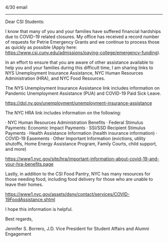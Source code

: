 4/30 email

----

​Dear CSI Students:
 
I know that many of you and your families have suffered financial hardships due to COVID-19 related closures.  My office has received a record number of requests for Petrie Emergency Grants and we continue to process those as quickly as possible (Apply here:  https://www.csi.cuny.edu/admissions/paying-college/emergency-funding).   
 
In an effort to ensure that you are aware of other assistance available to help you and your families during this difficult time, I am sharing links to NYS Unemployment Insurance Assistance, NYC Human Resources Administration (HRA), and NYC Food Resources.  
 
The NYS Unemployment Insurance Assistance link includes information on Pandemic Unemployment Assistance (PUA) and COVID-19 Paid Sick Leave.
 
https://dol.ny.gov/unemployment/unemployment-insurance-assistance
 
The NYC HRA link includes information on the following:
 
·        NYC Human Resources Administration Benefits
·        Federal Stimulus Payments: Economic Impact Payments
·        SSI/SSD Recipient Stimulus Payments
·        Health Assistance Information (health insurance information)
·        COVID-19 Easements 
·        Other Important Information (evictions, utility shutoffs, Home Energy Assistance Program, Family Courts, child support, and more)
 
https://www1.nyc.gov/site/hra/important-information-about-covid-19-and-your-hra-benefits.page
 
Lastly, in addition to the CSI Food Pantry, NYC has many resources for those needing food, including food delivery for those who are unable to leave their homes.   
 
https://www1.nyc.gov/assets/dsny/contact/services/COVID-19FoodAssistance.shtml
 
I hope this information is helpful. 
 
Best regards, 
 
Jennifer S. Borrero, J.D. 
Vice President for Student Affairs and Alumni Engagement  ​
